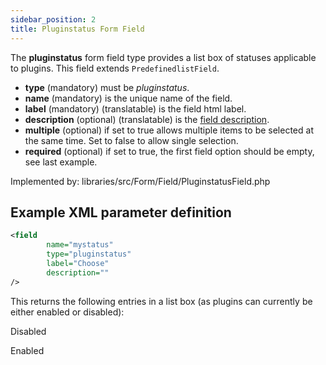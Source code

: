 ```yaml
---
sidebar_position: 2
title: Pluginstatus Form Field
---
```


The **pluginstatus** form field type provides a list box of statuses applicable to plugins. This field extends `PredefinedlistField`.

- **type** (mandatory) must be *pluginstatus*.
- **name** (mandatory) is the unique name of the field.
- **label** (mandatory) (translatable) is the field html label.
- **description** (optional) (translatable) is the [field description](../standard-form-field-attributes.md#description).
- **multiple** (optional) if set to true allows multiple items to be selected at the same time. Set to false to allow single selection.
- **required** (optional) if set to true, the first field option should be empty, see last example.

Implemented by: libraries/src/Form/Field/PluginstatusField.php

## Example XML parameter definition

```xml
<field
        name="mystatus" 
        type="pluginstatus"
        label="Choose" 
        description=""
/>
```

This returns the following entries in a list box (as plugins can currently be either enabled or disabled):

Disabled

Enabled